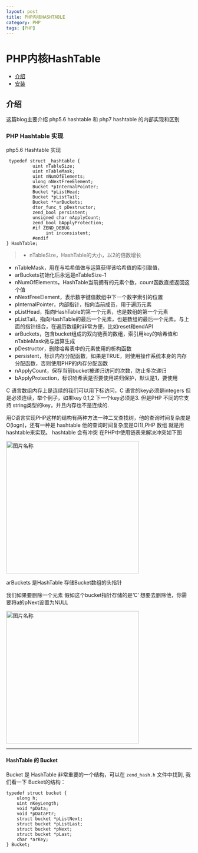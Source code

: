 ```yaml
---
layout: post
title: PHP内核HASHTABLE
category: PHP
tags: [PHP]
---
```


# PHP内核HashTable

- [介绍](#introduction)
- [安装](#installation)

<a name="introduction"></a>
## 介绍

这篇blog主要介绍 php5.6 hashtable 和 php7 hashtable
的内部实现和区别


### PHP Hashtable 实现
php5.6 Hashtable 实现

```
 typedef struct _hashtable {
          uint nTableSize;
          uint nTableMask;
          uint nNumOfElements;
          ulong nNextFreeElement;
          Bucket *pInternalPointer;
          Bucket *pListHead;
          Bucket *pListTail; 
          Bucket **arBuckets;
          dtor_func_t pDestructor;
          zend_bool persistent;
          unsigned char nApplyCount;
          zend_bool bApplyProtection;
          #if ZEND_DEBUG
               int inconsistent;
          #endif
} HashTable;
```

> - nTableSize，HashTable的大小，以2的倍数增长
- nTableMask，用在与哈希值做与运算获得该哈希值的索引取值， 
- arBuckets初始化后永远是nTableSize-1
- nNumOfElements，HashTable当前拥有的元素个数，count函数直接返回这个值
- nNextFreeElement，表示数字键值数组中下一个数字索引的位置
- pInternalPointer，内部指针，指向当前成员，用于遍历元素
- pListHead，指向HashTable的第一个元素，也是数组的第一个元素
- pListTail，指向HashTable的最后一个元素，也是数组的最后一个元素。与上面的指针结合，在遍历数组时非常方便，比如reset和endAPI
- arBuckets，包含bucket组成的双向链表的数组，索引用key的哈希值和nTableMask做与运算生成
- pDestructor，删除哈希表中的元素使用的析构函数
- persistent，标识内存分配函数，如果是TRUE，则使用操作系统本身的内存分配函数，否则使用PHP的内存分配函数
- nApplyCount，保存当前bucket被递归访问的次数，防止多次递归
- bApplyProtection，标识哈希表是否要使用递归保护，默认是1，要使用

C 语言数组内存上是连续的我们可以用下标访问，C 语言的key必须是integers 但是必须连续，举个例子，如果key 0,1,2 下一个key必须是3. 但是PHP 不同的它支持 string类型的key，并且内存也不是连续的.

用C语言实现PHP这样的结构有两种方法一种二叉查找树，他的查询时间复杂度是 O(logn)，还有一种是 hashtable 他的查询时间复杂度是O(1),PHP 数组 就是用hashtable来实现。
hashtable 会有冲突 在PHP中使用链表来解决冲突如下图

<img src="http://www.phpinternalsbook.com/_images/basic_hashtable.svg" width="360px" h alt="图片名称"/>

arBuckets 是HashTable 存储Bucket数组的头指针

我们如果要删除一个元素 假如这个bucket指针存储的是‘C’ 想要去删除他，你需要将a的pNext设置为NULL

<img src="http://www.phpinternalsbook.com/_images/doubly_linked_hashtable.svg" width="360px" h alt="图片名称"/>

*****

#### HashTable 的 Bucket 

Bucket 是 HashTable 非常重要的一个结构，可以在 `zend_hash.h` 文件中找到, 我们看一下 Bucket的结构：

```
typedef struct bucket {
    ulong h;
    uint nKeyLength;
    void *pData;
    void *pDataPtr;
    struct bucket *pListNext;
    struct bucket *pListLast;
    struct bucket *pNext;
    struct bucket *pLast;
    char *arKey;
} Bucket;
```